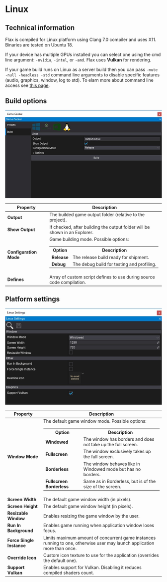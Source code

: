 # Linux

## Technical information

Flax is compiled for Linux platform using Clang 7.0 compiler and uses X11. Binaries are tested on Ubuntu 18.

If your device has multiple GPUs installed you can select one using the cmd line argument: `-nvidia`, `-intel`, or `-amd`. Flax uses **Vulkan** for rendering.

If your game build runs on Linux as a server build then you can pass `-mute -null -headless -std` command line arguments to disable specific features (audio, graphics, window, log to std). To elarn more about command line access see [this page](../editor/advanced/command-line-access.md).

## Build options

![Build Options](media/build-linux.jpg)

| Property | Description |
|--------|--------|
| **Output** | The builded game output folder (relative to the project). |
| **Show Output** | If checked, after building the output folder will be shown in an Explorer. |
| **Configuration Mode** | Game building mode. Possible options: <table><tbody><tr><th>Option</th><th>Description</th></tr><tr><td>**Release**</td><td>The release build ready for shipment.</td></tr><tr><td>**Debug**</td><td>The debug build for testing and profiling.</td></tr></tbody></table>|
| **Defines** | Array of custom script defines to use during source code compilation. |

## Platform settings

![Settings](media/settings-linux.jpg)

| Property | Description |
|--------|--------|
| **Window Mode** | The default game window mode. Possible options: <table><tbody><tr><th>Option</th><th>Description</th></tr><tr><td>**Windowed**</td><td>The window has borders and does not take up the full screen.</td></tr><tr><td>**Fullscreen**</td><td>The window exclusively takes up the full screen.</td></tr><tr><td>**Borderless**</td><td>The window behaves like in Windowed mode but has no borders.</td></tr><tr><td>**Fullscreen Borderless**</td><td>Same as in Borderless, but is of the size of the screen.</td></tr></tbody></table> |
| **Screen Width** | The default game window width (in pixels). |
| **Screen Height** | The default game window height (in pixels). |
| **Resizable Window** | Enables resizing the game window by the user. |
| **Run In Background** | Enables game running when application window loses focus. |
| **Force Single Instance** | Limits maximum amount of concurrent game instances running to one, otherwise user may launch application more than once. |
| **Override Icon** | Custom icon texture to use for the application (overrides the default one). |
| **Support Vulkan** | Enables support for Vulkan. Disabling it reduces compiled shaders count. |
